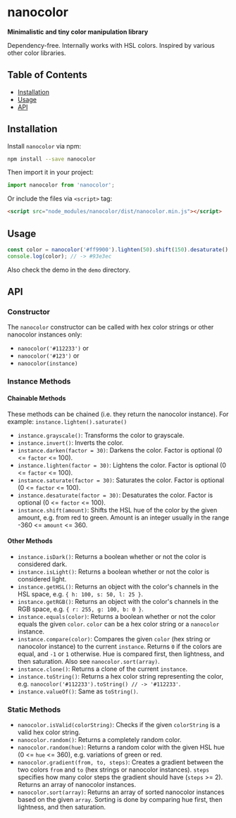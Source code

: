 # nanocolor

**Minimalistic and tiny color manipulation library**

Dependency-free. Internally works with HSL colors. Inspired by various other color libraries.

## Table of Contents

* [Installation](#installation)
* [Usage](#usage)
* [API](#api)


## Installation

Install `nanocolor` via npm:

```bash
npm install --save nanocolor
```

Then import it in your project:

```javascript
import nanocolor from 'nanocolor';
```

Or include the files via `<script>` tag:
```html
<script src="node_modules/nanocolor/dist/nanocolor.min.js"></script>
```


## Usage

```javascript
const color = nanocolor('#ff9900').lighten(50).shift(150).desaturate().toString();
console.log(color); // -> #93e3ec
```

Also check the demo in the `demo` directory.


## API

### Constructor

The `nanocolor` constructor can be called with hex color strings or other nanocolor instances only:
* `nanocolor('#112233')` or
* `nanocolor('#123')` or
* `nanocolor(instance)`

### Instance Methods

#### Chainable Methods
These methods can be chained (i.e. they return the nanocolor instance). For example: `instance.lighten().saturate()`
* `instance.grayscale()`: Transforms the color to grayscale.
* `instance.invert()`: Inverts the color.
* `instance.darken(factor = 30)`: Darkens the color. Factor is optional (0 <= `factor` <= 100).
* `instance.lighten(factor = 30)`: Lightens the color. Factor is optional (0 <= `factor` <= 100).
* `instance.saturate(factor = 30)`: Saturates the color. Factor is optional (0 <= `factor` <= 100).
* `instance.desaturate(factor = 30)`: Desaturates the color. Factor is optional (0 <= `factor` <= 100).
* `instance.shift(amount)`: Shifts the HSL hue of the color by the given amount, e.g. from red to green. Amount is an integer usually in the range -360 <= `amount` <= 360.

#### Other Methods
* `instance.isDark()`: Returns a boolean whether or not the color is considered dark.
* `instance.isLight()`: Returns a boolean whether or not the color is considered light.
* `instance.getHSL()`: Returns an object with the color's channels in the HSL space, e.g. `{ h: 100, s: 50, l: 25 }`.
* `instance.getRGB()`: Returns an object with the color's channels in the RGB space, e.g. `{ r: 255, g: 100, b: 0 }`.
* `instance.equals(color)`: Returns a boolean whether or not the color equals the given `color`. `color` can be a hex color string or a `nanocolor` instance.
* `instance.compare(color)`: Compares the given `color` (hex string or nanocolor instance) to the current `instance`. Returns `0` if the colors are equal, and `-1` or `1` otherwise. Hue is compared first, then lightness, and then saturation. Also see `nanocolor.sort(array)`.
* `instance.clone()`: Returns a clone of the current `instance`.
* `instance.toString()`: Returns a hex color string representing the color, e.g. `nanocolor('#112233').toString() // -> '#112233'`.
* `instance.valueOf()`: Same as `toString()`.

### Static Methods

* `nanocolor.isValid(colorString)`: Checks if the given `colorString` is a valid hex color string.
* `nanocolor.random()`: Returns a completely random color.
* `nanocolor.random(hue)`: Returns a random color with the given HSL hue (0 <= `hue` <= 360), e.g. variations of green or red.
* `nanocolor.gradient(from, to, steps)`: Creates a gradient between the two colors `from` and `to` (hex strings or nanocolor instances). `steps` specifies how many color steps the gradient should have (`steps` >= 2). Returns an array of nanocolor instances.
* `nanocolor.sort(array)`: Returns an array of sorted nanocolor instances based on the given `array`. Sorting is done by comparing hue first, then lightness, and then saturation.